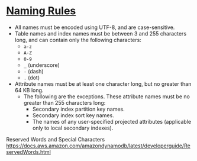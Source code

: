 # [Naming Rules](https://docs.aws.amazon.com/amazondynamodb/latest/developerguide/HowItWorks.NamingRulesDataTypes.html#HowItWorks.NamingRules)
-   All names must be encoded using UTF-8, and are case-sensitive.
-   Table names and index names must be between 3 and 255 characters long, and can contain only the following characters:
    -   `a-z`
    -   `A-Z`
    -   `0-9`
    -   `_`  (underscore)
    -   `-`  (dash)
    -   `.`  (dot)
-   Attribute names must be at least one character long, but no greater than 64 KB long.
	- The following are the exceptions. These attribute names must be no greater than 255 characters long:
	    -   Secondary index partition key names.
	    -   Secondary index sort key names.
	    -   The names of any user-specified projected attributes (applicable only to local secondary indexes).


Reserved Words and Special Characters
https://docs.aws.amazon.com/amazondynamodb/latest/developerguide/ReservedWords.html
<!--stackedit_data:
eyJoaXN0b3J5IjpbLTE1MTg5Njc1MV19
-->